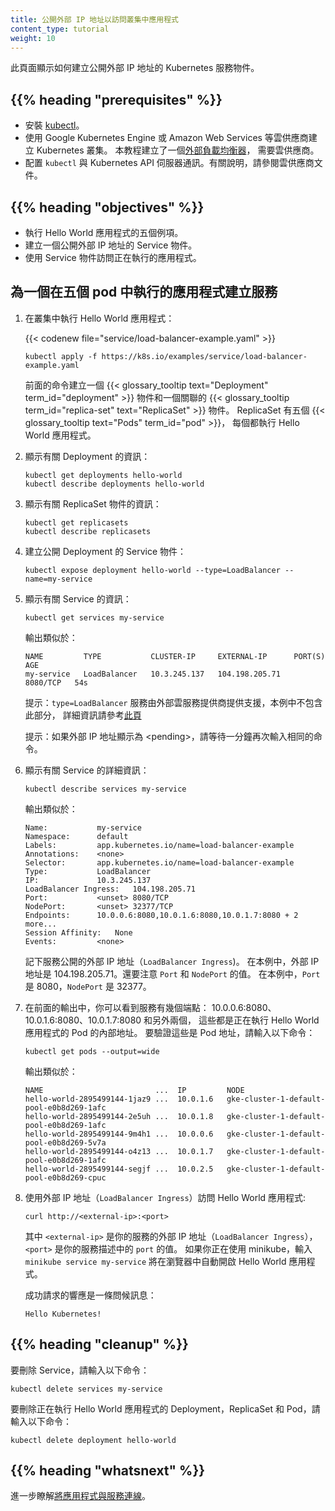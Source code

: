```yaml
---
title: 公開外部 IP 地址以訪問叢集中應用程式
content_type: tutorial
weight: 10
---
```

<!--
title: Exposing an External IP Address to Access an Application in a Cluster
content_type: tutorial
weight: 10
-->

<!-- overview -->

<!--
This page shows how to create a Kubernetes Service object that exposes an
external IP address.
-->
此頁面顯示如何建立公開外部 IP 地址的 Kubernetes 服務物件。

## {{% heading "prerequisites" %}}

<!--
* Install [kubectl](/docs/tasks/tools/).
* Use a cloud provider like Google Kubernetes Engine or Amazon Web Services to
  create a Kubernetes cluster. This tutorial creates an
  [external load balancer](/docs/tasks/access-application-cluster/create-external-load-balancer/),
  which requires a cloud provider.
* Configure `kubectl` to communicate with your Kubernetes API server. For instructions, see the
  documentation for your cloud provider.
-->
 * 安裝 [kubectl](/zh-cn/docs/tasks/tools/)。
 * 使用 Google Kubernetes Engine 或 Amazon Web Services 等雲供應商建立 Kubernetes 叢集。
   本教程建立了一個[外部負載均衡器](/zh-cn/docs/tasks/access-application-cluster/create-external-load-balancer/)，
   需要雲供應商。
 * 配置 `kubectl` 與 Kubernetes API 伺服器通訊。有關說明，請參閱雲供應商文件。

## {{% heading "objectives" %}}

<!--
* Run five instances of a Hello World application.
* Create a Service object that exposes an external IP address.
* Use the Service object to access the running application.
-->
* 執行 Hello World 應用程式的五個例項。
* 建立一個公開外部 IP 地址的 Service 物件。
* 使用 Service 物件訪問正在執行的應用程式。

<!-- lessoncontent -->

<!--
## Creating a service for an application running in five pods
-->
## 為一個在五個 pod 中執行的應用程式建立服務

<!--
1. Run a Hello World application in your cluster:
-->
1. 在叢集中執行 Hello World 應用程式：

   {{< codenew file="service/load-balancer-example.yaml" >}}

   ```shell
   kubectl apply -f https://k8s.io/examples/service/load-balancer-example.yaml
   ```
   <!--
   The preceding command creates a
   {{< glossary_tooltip text="Deployment" term_id="deployment" >}}
   and an associated
   {{< glossary_tooltip term_id="replica-set" text="ReplicaSet" >}}.
   The ReplicaSet has five
   {{< glossary_tooltip text="Pods" term_id="pod" >}}
   each of which runs the Hello World application.
   -->
   前面的命令建立一個
   {{< glossary_tooltip text="Deployment" term_id="deployment" >}}
   物件和一個關聯的
   {{< glossary_tooltip term_id="replica-set" text="ReplicaSet" >}} 物件。
   ReplicaSet 有五個 {{< glossary_tooltip text="Pods" term_id="pod" >}}，
   每個都執行 Hello World 應用程式。

<!--
1. Display information about the Deployment:
-->
2. 顯示有關 Deployment 的資訊：

   ```shell
   kubectl get deployments hello-world
   kubectl describe deployments hello-world
   ```

<!--
1. Display information about your ReplicaSet objects:
-->
3. 顯示有關 ReplicaSet 物件的資訊：

   ```shell
   kubectl get replicasets
   kubectl describe replicasets
   ```

<!--
1. Create a Service object that exposes the deployment:
-->
4. 建立公開 Deployment 的 Service 物件：

   ```shell
   kubectl expose deployment hello-world --type=LoadBalancer --name=my-service
   ```

<!--
1. Display information about the Service:
-->
5. 顯示有關 Service 的資訊：

   ```shell
   kubectl get services my-service
   ```

   <!--
   The output is similar to this:
   -->
   輸出類似於：

   ```console
   NAME         TYPE           CLUSTER-IP     EXTERNAL-IP      PORT(S)    AGE
   my-service   LoadBalancer   10.3.245.137   104.198.205.71   8080/TCP   54s
   ```

   <!--
   {{< note >}}
   The `type=LoadBalancer` service is backed by external cloud providers, which is not covered in this example, please refer to [this page](/docs/concepts/services-networking/service/#loadbalancer) for the details.
   {{< /note >}}
   -->
   提示：`type=LoadBalancer` 服務由外部雲服務提供商提供支援，本例中不包含此部分，
   詳細資訊請參考[此頁](/zh-cn/docs/concepts/services-networking/service/#loadbalancer)

   <!--
   {{< note >}}
   If the external IP address is shown as \<pending\>, wait for a minute and enter the same command again.
   {{< /note >}}
   -->
   提示：如果外部 IP 地址顯示為 \<pending\>，請等待一分鐘再次輸入相同的命令。

<!--
1. Display detailed information about the Service:
-->
6. 顯示有關 Service 的詳細資訊：

   ```shell
   kubectl describe services my-service
   ```

   <!--
   The output is similar to this:
   -->
   輸出類似於：

   ```console
   Name:           my-service
   Namespace:      default
   Labels:         app.kubernetes.io/name=load-balancer-example
   Annotations:    <none>
   Selector:       app.kubernetes.io/name=load-balancer-example
   Type:           LoadBalancer
   IP:             10.3.245.137
   LoadBalancer Ingress:   104.198.205.71
   Port:           <unset> 8080/TCP
   NodePort:       <unset> 32377/TCP
   Endpoints:      10.0.0.6:8080,10.0.1.6:8080,10.0.1.7:8080 + 2 more...
   Session Affinity:   None
   Events:         <none>
   ```
   <!--
   Make a note of the external IP address (`LoadBalancer Ingress`) exposed by
   your service. In this example, the external IP address is 104.198.205.71.
   Also note the value of `Port` and `NodePort`. In this example, the `Port`
   is 8080 and the `NodePort` is 32377.
   -->
   記下服務公開的外部 IP 地址（`LoadBalancer Ingress`)。
   在本例中，外部 IP 地址是 104.198.205.71。還要注意 `Port` 和 `NodePort` 的值。
   在本例中，`Port` 是 8080，`NodePort` 是 32377。

<!--
1. In the preceding output, you can see that the service has several endpoints:
   10.0.0.6:8080,10.0.1.6:8080,10.0.1.7:8080 + 2 more. These are internal
   addresses of the pods that are running the Hello World application. To
   verify these are pod addresses, enter this command:
-->
7. 在前面的輸出中，你可以看到服務有幾個端點：
   10.0.0.6:8080、10.0.1.6:8080、10.0.1.7:8080 和另外兩個，
   這些都是正在執行 Hello World 應用程式的 Pod 的內部地址。
   要驗證這些是 Pod 地址，請輸入以下命令：

   ```shell
   kubectl get pods --output=wide
   ```

   <!--
   The output is similar to this:
   -->
   輸出類似於：

   ```console
   NAME                         ...  IP         NODE
   hello-world-2895499144-1jaz9 ...  10.0.1.6   gke-cluster-1-default-pool-e0b8d269-1afc
   hello-world-2895499144-2e5uh ...  10.0.1.8   gke-cluster-1-default-pool-e0b8d269-1afc
   hello-world-2895499144-9m4h1 ...  10.0.0.6   gke-cluster-1-default-pool-e0b8d269-5v7a
   hello-world-2895499144-o4z13 ...  10.0.1.7   gke-cluster-1-default-pool-e0b8d269-1afc
   hello-world-2895499144-segjf ...  10.0.2.5   gke-cluster-1-default-pool-e0b8d269-cpuc
   ```
<!--
1. Use the external IP address (`LoadBalancer Ingress`) to access the Hello
   World application:
-->
8. 使用外部 IP 地址（`LoadBalancer Ingress`）訪問 Hello World 應用程式:

   ```shell
   curl http://<external-ip>:<port>
   ```

   <!--
   where `<external-ip>` is the external IP address (`LoadBalancer Ingress`)
   of your Service, and `<port>` is the value of `Port` in your Service
   description.
   If you are using minikube, typing `minikube service my-service` will
   automatically open the Hello World application in a browser.
   -->
   其中 `<external-ip>` 是你的服務的外部 IP 地址（`LoadBalancer Ingress`），
   `<port>` 是你的服務描述中的 `port` 的值。
   如果你正在使用 minikube，輸入 `minikube service my-service` 將在瀏覽器中自動開啟 Hello World 應用程式。

   <!--
   The response to a successful request is a hello message:
   -->
   成功請求的響應是一條問候訊息：

   ```shell
   Hello Kubernetes!
   ```

## {{% heading "cleanup" %}}

<!--
To delete the Service, enter this command:
-->
要刪除 Service，請輸入以下命令：

```shell
kubectl delete services my-service
```

<!--
To delete the Deployment, the ReplicaSet, and the Pods that are running
the Hello World application, enter this command:
-->
要刪除正在執行 Hello World 應用程式的 Deployment，ReplicaSet 和 Pod，請輸入以下命令：

```shell
kubectl delete deployment hello-world
```

## {{% heading "whatsnext" %}}

<!--
Learn more about
[connecting applications with services](/docs/concepts/services-networking/connect-applications-service/).
-->
進一步瞭解[將應用程式與服務連線](/zh-cn/docs/concepts/services-networking/connect-applications-service/)。

